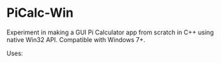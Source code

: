# PiCalc-Win

Experiment in making a GUI Pi Calculator app from scratch in C++ using native Win32 API. Compatible with Windows 7+.

Uses:
